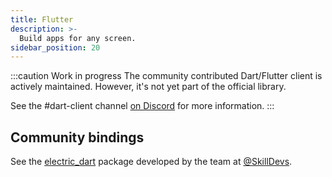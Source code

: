 ```yaml
---
title: Flutter
description: >-
  Build apps for any screen.
sidebar_position: 20
---
```


:::caution Work in progress
The community contributed Dart/Flutter client is actively maintained. However, it's not yet part of the official library.

See the #dart-client channel [on Discord](https://discord.electric-sql.com) for more information.
:::

## Community bindings

See the [electric_dart](httpshttps://github.com/SkillDevs/electric_dart) package developed by the team at [@SkillDevs](https://github.com/SkillDevs).
